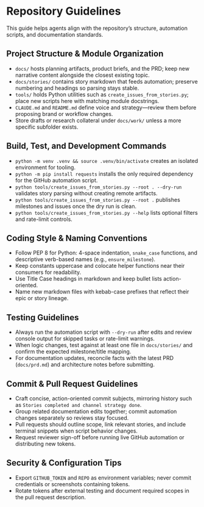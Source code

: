 # Repository Guidelines
This guide helps agents align with the repository’s structure, automation scripts, and documentation standards.

## Project Structure & Module Organization
- `docs/` hosts planning artifacts, product briefs, and the PRD; keep new narrative content alongside the closest existing topic.
- `docs/stories/` contains story markdown that feeds automation; preserve numbering and headings so parsing stays stable.
- `tools/` holds Python utilities such as `create_issues_from_stories.py`; place new scripts here with matching module docstrings.
- `CLAUDE.md` and `README.md` define voice and strategy—review them before proposing brand or workflow changes.
- Store drafts or research collateral under `docs/work/` unless a more specific subfolder exists.

## Build, Test, and Development Commands
- `python -m venv .venv && source .venv/bin/activate` creates an isolated environment for tooling.
- `python -m pip install requests` installs the only required dependency for the GitHub automation script.
- `python tools/create_issues_from_stories.py --root . --dry-run` validates story parsing without creating remote artifacts.
- `python tools/create_issues_from_stories.py --root .` publishes milestones and issues once the dry run is clean.
- `python tools/create_issues_from_stories.py --help` lists optional filters and rate-limit controls.

## Coding Style & Naming Conventions
- Follow PEP 8 for Python: 4-space indentation, `snake_case` functions, and descriptive verb-based names (e.g., `ensure_milestone`).
- Keep constants uppercase and colocate helper functions near their consumers for readability.
- Use Title Case headings in markdown and keep bullet lists action-oriented.
- Name new markdown files with kebab-case prefixes that reflect their epic or story lineage.

## Testing Guidelines
- Always run the automation script with `--dry-run` after edits and review console output for skipped tasks or rate-limit warnings.
- When logic changes, test against at least one file in `docs/stories/` and confirm the expected milestone/title mapping.
- For documentation updates, reconcile facts with the latest PRD (`docs/prd.md`) and architecture notes before submitting.

## Commit & Pull Request Guidelines
- Craft concise, action-oriented commit subjects, mirroring history such as `Stories completed and channel strategy done`.
- Group related documentation edits together; commit automation changes separately so reviews stay focused.
- Pull requests should outline scope, link relevant stories, and include terminal snippets when script behavior changes.
- Request reviewer sign-off before running live GitHub automation or distributing new tokens.

## Security & Configuration Tips
- Export `GITHUB_TOKEN` and `REPO` as environment variables; never commit credentials or screenshots containing tokens.
- Rotate tokens after external testing and document required scopes in the pull request description.
